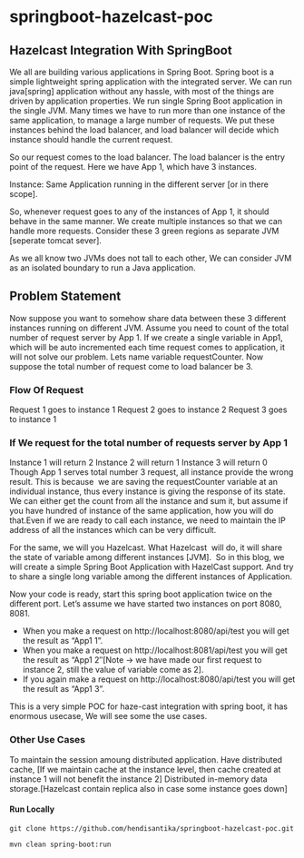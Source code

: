 # springboot-hazelcast-poc

## Hazelcast Integration With SpringBoot

We all are building various applications in Spring Boot. Spring boot is a simple lightweight spring application with the integrated server. We can run java[spring] application without any hassle, with most of the things are driven by application properties.  We run single Spring Boot application in the single JVM. Many times we have to run more than one instance of the same application, to manage a large number of requests. We put these instances behind the load balancer, and load balancer will decide which instance should handle the current request.

So our request comes to the load balancer. The load balancer is the entry point of the request. Here we have App 1, which have 3 instances.

Instance: Same Application running in the different server [or in there scope].

So, whenever request goes to any of the instances of App 1, it should behave in the same manner. We create multiple instances so that we can handle more requests. Consider these 3 green regions as separate JVM [seperate tomcat sever].

As we all know two JVMs does not tall to each other, We can consider JVM as an isolated boundary to run a Java application.

## Problem Statement
Now suppose you want to somehow share data between these 3 different instances running on different JVM. Assume you need to count of the total number of request server by App 1. If we create a single variable in App1, which will be auto incremented each time request comes to application, it will not solve our problem. Lets name variable requestCounter. Now suppose the total number of request come to load balancer be 3.

### Flow Of Request

Request 1 goes to instance 1
Request 2 goes to instance 2
Request 3 goes to instance 1

### If We request for the total number of requests server by App 1

Instance 1 will return 2
Instance 2 will return 1
Instance 3 will return 0
Though App 1 serves total number 3 request, all instance provide the wrong result. This is because&nbsp; we are saving the requestCounter variable at an individual instance, thus every instance is giving the response of its state. We can either get the count from all the instance and sum it, but assume if you have hundred of instance of the same application, how you will do that.Even if we are ready to call each instance, we need to maintain the IP address of all the instances which can be very difficult.

For the same, we will you Hazelcast. What Hazelcast&nbsp; will do, it will share the state of variable among different instances [JVM].&nbsp; So in this blog, we will create a simple Spring Boot Application with HazelCast support. And try to share a single long variable among the different instances of Application.

Now your code is ready, start this spring boot application twice on the different port. Let’s assume we have started two instances on port 8080, 8081.

* When you make a request on http://localhost:8080/api/test you will get the result as “App1 1”.
* When you make a request on http://localhost:8081/api/test you will get the result as “App1 2″[Note -> we have made our first request to instance 2, still the value of variable come as 2].
* If you again make a request on http://localhost:8080/api/test you will get the result as “App1 3”.
 

This is a very simple POC for haze-cast integration with spring boot, it has enormous usecase, We will see some the use cases.

### Other Use Cases
To maintain the session amoung distributed application.
Have distributed cache, [If we maintain cache at the instance level, then cache created at instance 1 will not benefit the instance 2]
Distributed in-memory data storage.[Hazelcast contain replica also in case some instance goes down]

#### Run Locally

```
git clone https://github.com/hendisantika/springboot-hazelcast-poc.git
```

```
mvn clean spring-boot:run
```

